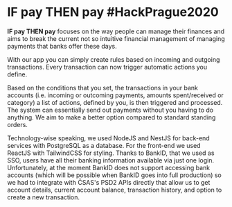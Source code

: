 # IF pay THEN pay #HackPrague2020

**IF pay THEN pay** focuses on the way people can manage their finances and aims to break the current not so intuitive financial management of managing payments that banks offer these days.

With our app you can simply create rules based on incoming and outgoing transactions. Every transaction can now trigger automatic actions you define.

Based on the conditions that you set, the transactions in your bank accounts (i.e. incoming or outcoming payments, amounts spent/received or category) a list of actions, defined by you, is then triggered and processed. The system can essentially send out payments without you having to do anything. We aim to make a better option compared to standard standing orders.

Technology-wise speaking, we used NodeJS and NestJS for back-end services with PostgreSQL as a database. For the front-end we used ReactJS with TailwindCSS for styling. Thanks to BankID, that we used as SSO, users have all their banking information available via just one login. Unfortunately, at the moment BankID does not support accessing bank accounts (which will be possible when BankID goes into full production) so we had to integrate with ČSAS's PSD2 APIs directly that allow us to get account details, current account balance, transaction history, and option to create a new transaction.
